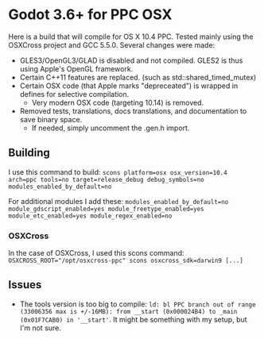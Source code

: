 # Godot 3.6+ for PPC OSX

Here is a build that will compile for OS X 10.4 PPC. Tested mainly using the OSXCross project and GCC 5.5.0. Several changes were made:
- GLES3/OpenGL3/GLAD is disabled and not compiled. GLES2 is thus using Apple's OpenGL framework.
- Certain C++11 features are replaced. (such as std::shared_timed_mutex)
- Certain OSX code (that Apple marks "depreceated") is wrapped in defines for selective compilation.
  - Very modern OSX code (targeting 10.14) is removed.
- Removed tests, translations, docs translations, and documentation to save binary space.
  - If needed, simply uncomment the .gen.h import.

## Building
I use this command to build: `scons platform=osx osx_version=10.4 arch=ppc tools=no target=release_debug debug_symbols=no modules_enabled_by_default=no`

For additional modules I add these: `modules_enabled_by_default=no module_gdscript_enabled=yes module_freetype_enabled=yes module_etc_enabled=yes module_regex_enabled=no`

### OSXCross
In the case of OSXCross, I used this scons command: `OSXCROSS_ROOT="/opt/osxcross-ppc" scons osxcross_sdk=darwin9 [...]`

## Issues
- The tools version is too big to compile: `ld: bl PPC branch out of range (33006356 max is +/-16MB): from __start (0x000024B4) to _main (0x01F7CAB0) in '__start'`. It might be something with my setup, but I'm not sure.
